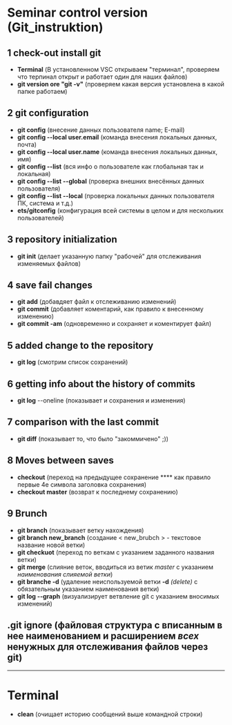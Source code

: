 # Seminar control version (Git_instruktion)

## 1 check-out install git
- **Terminal** (В установленном VSC открываем "терминал", проверяем что терпинал открыт и работает один для наших файлов)
- **git version ore "git -v"** (проверяем какая версия установлена в какой папке работаем)
## 2 git configuration
- **git config** (внесение данных пользователя name; E-mail)
- **git config --local user.email** (команда внесения локальных данных, почта)
- **git config --local user.name** (команда внесения локальных данных, имя)
- **git config --list** (вся инфо о пользователе как глобальная так и локальная)
- **git config --list --global** (проверка внешних внесённых данных пользователя)
- **git config --list --local** (проверка локальных данных пользователя ПК, система и т.д.)
- **ets/gitconfig** (конфигурация всей системы в целом и для нескольких пользователей)
## 3 repository initialization 
- **git init** (делает указанную папку "рабочей" для отслеживания изменяемых файлов)
## 4 save fail changes
- **git add** (добавдяет файл к отслеживанию изменений)
- **git commit** (добавляет коментарий, как правило к внесенному изменению)
- **git commit -am** (одновременно и сохраняет и коментирует файл)
## 5 added change to the repository
- **git log** (смотрим список сохранений)
## 6 getting info about the history of commits
- **git log** --oneline (показывает и сохранения и изменения)
## 7 comparison with the last commit
- **git diff** (показывает то, что было "закоммичено" ;))
## 8 Moves between saves
- **checkout** (переход на предыдущее сохранение **** как правило первые 4е символа заголовка сохранения)
- **checkout master** (возврат к последнему сохранению)
## 9 Brunch
- **git branch** (показывает ветку нахождения)
- **git branch new_branch** (создание < new_brubch > - текстовое название новой ветки) 
- **git checkuot** (переход по веткам с указанием заданного названия ветки)
- **git merge** (слияние веток, вводиться из ветик _master_ с указанием _наименования слияемой ветки_)
- **git branche -d** (удаление неиспользуемой ветки **-d** _(delete)_ с обязательным указанием наименования ветки)
- **git log --graph** (визуализирует ветвление git c указанием вносимых изменений)

## __.git ignore__ (файловая структура с вписанным в нее наименованием и расширением _всех_ ненужных для отслеживания файлов через **git**)
___________
# Terminal
- **clean** (очищает историю сообщений выше командной строки) 
